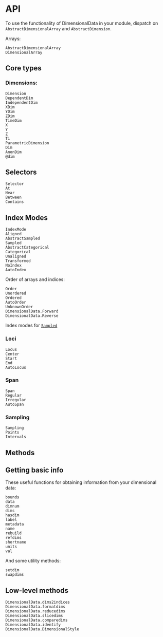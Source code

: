 # API

To use the functionality of DimensionalData in your module, dispatch on `AbstractDimensionalArray` and `AbstractDimension`.

Arrays:

```@docs
AbstractDimensionalArray
DimensionalArray
```

## Core types

### Dimensions:

```@docs
Dimension
DependentDim
IndependentDim
XDim
YDim
ZDim
TimeDim
X
Y
Z
Ti
ParametricDimension
Dim
AnonDim
@dim
```

## Selectors

```@docs
Selector
At
Near
Between
Contains
```

## Index Modes

```@docs
IndexMode
Aligned
AbstractSampled
Sampled
AbstractCategorical
Categorical
Unaligned
Transformed
NoIndex
AutoIndex
```

Order of arrays and indices:

```@docs
Order
Unordered
Ordered
AutoOrder
UnknownOrder
DimensionalData.Forward
DimensionalData.Reverse
```

Index modes for [`Sampled`](@ref)

### Loci

```@docs
Locus
Center
Start
End
AutoLocus
```

### Span

```@docs
Span
Regular
Irregular
AutoSpan
```

### Sampling

```@docs
Sampling
Points
Intervals
```

## Methods

## Getting basic info

These useful functions for obtaining information from your dimensional data:

```@docs
bounds
data
dimnum
dims
hasdim
label
metadata
name
rebuild
refdims
shortname
units
val
```

And some utility methods:

```@docs
setdim
swapdims
```

## Low-level methods

```@docs
DimensionalData.dims2indices
DimensionalData.formatdims
DimensionalData.reducedims
DimensionalData.slicedims
DimensionalData.comparedims
DimensionalData.identify
DimensionalData.DimensionalStyle
```
